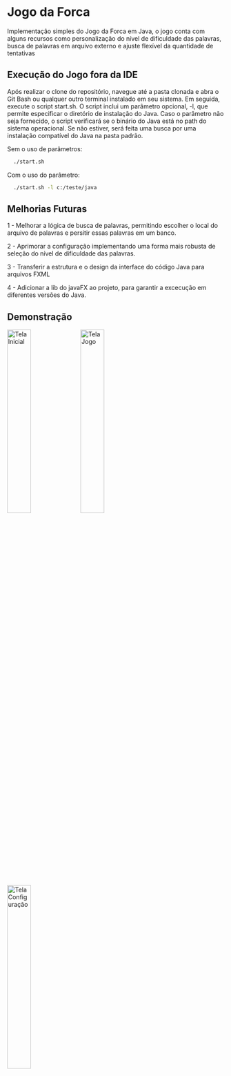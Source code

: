 # Jogo da Forca

Implementação simples do Jogo da Forca em Java, o jogo conta com alguns recursos como personalização do nível de dificuldade das palavras, busca de palavras em arquivo externo e ajuste flexível da quantidade de tentativas

## Execução do Jogo fora da IDE

Após realizar o clone do repositório, navegue até a pasta clonada e abra o Git Bash ou qualquer outro terminal instalado em seu sistema. Em seguida, execute o script start.sh. O script inclui um parâmetro opcional, -l, que permite especificar o diretório de instalação do Java. Caso o parâmetro não seja fornecido, o script verificará se o binário do Java está no path do sistema operacional. Se não estiver, será feita uma busca por uma instalação compatível do Java na pasta padrão.

Sem o uso de parâmetros:
```bash
  ./start.sh
```
Com o uso do parâmetro:
```bash
  ./start.sh -l c:/teste/java
```
    
## Melhorias Futuras

1 - Melhorar a lógica de busca de palavras, permitindo escolher o local do arquivo de palavras e persitir essas palavras em um banco.

2 - Aprimorar a configuração implementando uma forma mais robusta de seleção do nível de dificuldade das palavras.

3 - Transferir a estrutura e o design da interface do código Java para arquivos FXML

4 - Adicionar a lib do javaFX ao projeto, para garantir a excecução em diferentes versões do Java.
## Demonstração

<div>
  <img src="https://i.imgur.com/xGCtBiM.png" width="33%;" alt="Tela Inicial"/>
  <img src="https://i.imgur.com/EDbLf20.png" width="33%;" alt="Tela Jogo"/>
  <img src="https://i.imgur.com/izZBzHU.png" width="33%;" alt="Tela Configuração"/>
</div>
